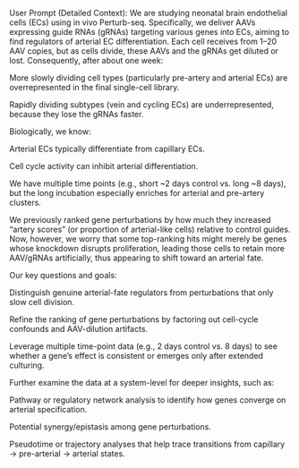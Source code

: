User Prompt (Detailed Context): We are studying neonatal brain endothelial cells (ECs) using in vivo Perturb-seq. Specifically, we deliver AAVs expressing guide RNAs (gRNAs) targeting various genes into ECs, aiming to find regulators of arterial EC differentiation. Each cell receives from 1–20 AAV copies, but as cells divide, these AAVs and the gRNAs get diluted or lost. Consequently, after about one week:

More slowly dividing cell types (particularly pre-artery and arterial ECs) are overrepresented in the final single-cell library.

Rapidly dividing subtypes (vein and cycling ECs) are underrepresented, because they lose the gRNAs faster.

Biologically, we know:

Arterial ECs typically differentiate from capillary ECs.

Cell cycle activity can inhibit arterial differentiation.

We have multiple time points (e.g., short ~2 days control vs. long ~8 days), but the long incubation especially enriches for arterial and pre-artery clusters.

We previously ranked gene perturbations by how much they increased “artery scores” (or proportion of arterial-like cells) relative to control guides. Now, however, we worry that some top-ranking hits might merely be genes whose knockdown disrupts proliferation, leading those cells to retain more AAV/gRNAs artificially, thus appearing to shift toward an arterial fate.

Our key questions and goals:

Distinguish genuine arterial-fate regulators from perturbations that only slow cell division.

Refine the ranking of gene perturbations by factoring out cell-cycle confounds and AAV-dilution artifacts.

Leverage multiple time-point data (e.g., 2 days control vs. 8 days) to see whether a gene’s effect is consistent or emerges only after extended culturing.

Further examine the data at a system-level for deeper insights, such as:

Pathway or regulatory network analysis to identify how genes converge on arterial specification.

Potential synergy/epistasis among gene perturbations.

Pseudotime or trajectory analyses that help trace transitions from capillary → pre-arterial → arterial states.

